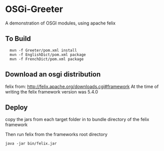 # OSGi-Greeter
A demonstration of OSGI modules, using apache felix

## To Build 
      
      mvn -f Greeter/pom.xml install 
      mvn -f EnglishDict/pom.xml package 
      mvn -f FrenchDict/pom.xml package 
      
      
## Download an osgi distribution
felix from: http://felix.apache.org/downloads.cgi#framework
At the time of writing the felix framework version was 5.4.0

## Deploy
copy the jars from each target folder in to bundle directory of the felix framework

Then run felix from the frameworks root directory
    
    java -jar bin/felix.jar



